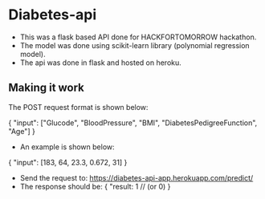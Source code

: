 # Diabetes-api
- This was a flask based API done for HACKFORTOMORROW hackathon.
- The model was done using scikit-learn library (polynomial regression model).
- The api was done in flask and hosted on heroku.

## Making it work
The POST request format is shown below:

{
  "input":  ["Glucode", "BloodPressure", "BMI", "DiabetesPedigreeFunction", "Age"]
}

- An example is shown below:

{
  "input":  [183, 64, 23.3, 0.672, 31]
}

- Send the request to: https://diabetes-api-app.herokuapp.com/predict/
- The response should be:
{
  "result: 1               // (or 0)
}
